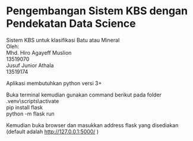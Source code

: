 # Pengembangan Sistem KBS dengan Pendekatan Data Science

Sistem KBS untuk klasifikasi Batu atau Mineral  
Oleh:  
Mhd. Hiro Agayeff Muslion  
13519070  
Jusuf Junior Athala  
13519174  

Aplikasi membutuhkan python versi 3+   
  
Buka terminal kemudian gunakan command berikut pada folder  
.venv\scripts\activate  
pip install flask  
python -m flask run  
  
Kemudian buka browser dan masukkan address flask yang disediakan (default adalah http://127.0.0.1:5000/ )
